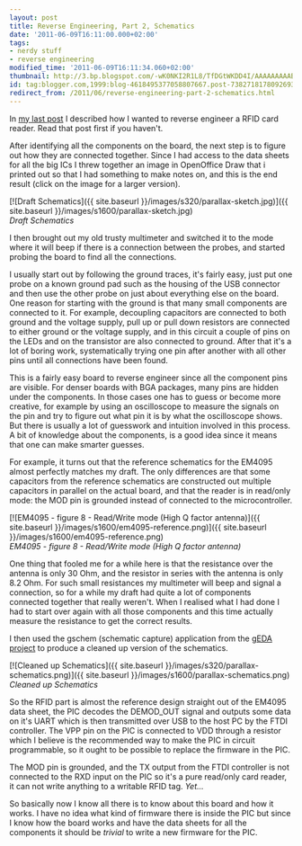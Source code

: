 ```yaml
---
layout: post
title: Reverse Engineering, Part 2, Schematics
date: '2011-06-09T16:11:00.000+02:00'
tags:
- nerdy stuff
- reverse engineering
modified_time: '2011-06-09T16:11:34.060+02:00'
thumbnail: http://3.bp.blogspot.com/-wK0NKI2R1L8/TfDGtWKDD4I/AAAAAAAAABs/85QZ_G3_vWw/s72-c/parallax-sketch.jpg
id: tag:blogger.com,1999:blog-4618495377058807667.post-7382718178092693831
redirect_from: /2011/06/reverse-engineering-part-2-schematics.html
---
```


In [my last post](http://blog.weinigel.se/2011/06/reverse-engineering-part-1-introduction.html) I described how I wanted to reverse engineer
a RFID card reader. Read that post first if you haven't.

After identifying all the components on the board, the next step is to
figure out how they are connected together. Since I had access to the
data sheets for all the big ICs I threw together an image in
OpenOffice Draw that i printed out so that I had something to make
notes on, and this is the end result (click on the image for a larger
version).

[![Draft Schematics]({{ site.baseurl }}/images/s320/parallax-sketch.jpg)]({{ site.baseurl }}/images/s1600/parallax-sketch.jpg)<br/>
*Draft Schematics*

I then brought out my old trusty multimeter and switched it to the
mode where it will beep if there is a connection between the probes,
and started probing the board to find all the connections.

I usually start out by following the ground traces, it's fairly easy,
just put one probe on a known ground pad such as the housing of the
USB connector and then use the other probe on just about everything
else on the board. One reason for starting with the ground is that
many small components are connected to it. For example, decoupling
capacitors are connected to both ground and the voltage supply, pull
up or pull down resistors are connected to either ground or the
voltage supply, and in this circuit a couple of pins on the LEDs and
on the transistor are also connected to ground. After that it's a lot
of boring work, systematically trying one pin after another with all
other pins until all connections have been found.

This is a fairly easy board to reverse engineer since all the
component pins are visible. For denser boards with BGA packages, many
pins are hidden under the components. In those cases one has to guess
or become more creative, for example by using an oscilloscope to
measure the signals on the pin and try to figure out what pin it is by
what the oscilloscope shows. But there is usually a lot of guesswork
and intuition involved in this process. A bit of knowledge about the
components, is a good idea since it means that one can make smarter
guesses.

For example, it turns out that the reference schematics for the EM4095
almost perfectly matches my draft. The only differences are that some
capacitors from the reference schematics are constructed out multiple
capacitors in parallel on the actual board, and that the reader is in
read/only mode: the MOD pin is grounded instead of connected to the
microcontroller.

[![EM4095 - figure 8 - Read/Write mode (High Q factor antenna)]({{ site.baseurl }}/images/s1600/em4095-reference.png)]({{ site.baseurl }}/images/s1600/em4095-reference.png)<br/>*EM4095 - figure 8 - Read/Write mode (High Q factor antenna)*

One thing that fooled me for a while here is that the resistance over
the antenna is only 30 Ohm, and the resistor in series with the
antenna is only 8.2 Ohm. For such small resistances my multimeter will
beep and signal a connection, so for a while my draft had quite a lot
of components connected together that really weren't. When I realised
what I had done I had to start over again with all those components
and this time actually measure the resistance to get the correct
results.

I then used the gschem (schematic capture) application from the [gEDA
project](http://www.gpleda.org/) to produce a cleaned up version of
the schematics.

[![Cleaned up Schematics]({{ site.baseurl }}/images/s320/parallax-schematics.png)]({{ site.baseurl }}/images/s1600/parallax-schematics.png)
<br/>*Cleaned up Schematics*

So the RFID part is almost the reference design straight out of the
EM4095 data sheet, the PIC decodes the DEMOD_OUT signal and outputs
some data on it's UART which is then transmitted over USB to the host
PC by the FTDI controller.  The VPP pin on the PIC is connected to VDD
through a resistor which I believe is the recommended way to make the
PIC in circuit programmable, so it ought to be possible to replace the
firmware in the PIC.

The MOD pin is grounded, and the TX output from the FTDI controller is
not connected to the RXD input on the PIC so it's a pure read/only
card reader, it can not write anything to a writable RFID
tag. _Yet..._

So basically now I know all there is to know about this board and how
it works. I have no idea what kind of firmware there is inside the PIC
but since I know how the board works and have the data sheets for all
the components it should be _trivial_ to write a new firmware for the
PIC.

